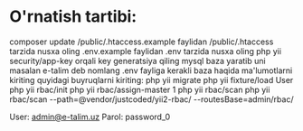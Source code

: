 # O'rnatish tartibi:

composer update
/public/.htaccess.example faylidan /public/.htaccess tarzida nusxa oling
.env.example faylidan .env tarzida nusxa oling
php yii security/app-key orqali key generatsiya qiling
mysql baza yaratib uni masalan e-talim deb nomlang
.env fayliga kerakli baza haqida ma'lumotlarni kiriting
quyidagi buyruqlarni kiriting:
php yii migrate
php yii fixture/load User
php yii rbac/init
php yii rbac/assign-master 1
php yii rbac/scan
php yii rbac/scan --path=@vendor/justcoded/yii2-rbac/ --routesBase=admin/rbac/

User:    admin@e-talim.uz
Parol:   password_0

